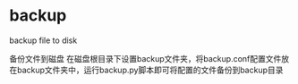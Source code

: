 # backup
backup file to disk

备份文件到磁盘
在磁盘根目录下设置backup文件夹，将backup.conf配置文件放在backup文件夹中，运行backup.py脚本即可将配置的文件备份到backup目录
